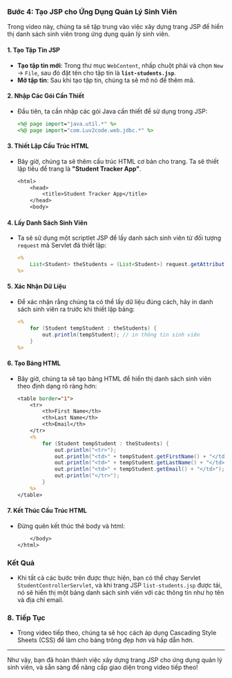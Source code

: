 ### Bước 4: Tạo JSP cho Ứng Dụng Quản Lý Sinh Viên

Trong video này, chúng ta sẽ tập trung vào việc xây dựng trang JSP để hiển thị danh sách sinh viên trong ứng dụng quản lý sinh viên. 

#### 1. Tạo Tập Tin JSP
- **Tạo tập tin mới**: Trong thư mục `WebContent`, nhấp chuột phải và chọn `New` → `File`, sau đó đặt tên cho tập tin là **`list-students.jsp`**.
- **Mở tập tin**: Sau khi tạo tập tin, chúng ta sẽ mở nó để thêm mã.

#### 2. Nhập Các Gói Cần Thiết
- Đầu tiên, ta cần nhập các gói Java cần thiết để sử dụng trong JSP:
  ```jsp
  <%@ page import="java.util.*" %>
  <%@ page import="com.Luv2code.web.jdbc.*" %>
  ```

#### 3. Thiết Lập Cấu Trúc HTML
- Bây giờ, chúng ta sẽ thêm cấu trúc HTML cơ bản cho trang. Ta sẽ thiết lập tiêu đề trang là **"Student Tracker App"**.
  ```jsp
  <html>
      <head>
          <title>Student Tracker App</title>
      </head>
      <body>
  ```

#### 4. Lấy Danh Sách Sinh Viên
- Ta sẽ sử dụng một scriptlet JSP để lấy danh sách sinh viên từ đối tượng `request` mà Servlet đã thiết lập:
  ```jsp
  <%
      List<Student> theStudents = (List<Student>) request.getAttribute("student_list");
  %>
  ```

#### 5. Xác Nhận Dữ Liệu
- Để xác nhận rằng chúng ta có thể lấy dữ liệu đúng cách, hãy in danh sách sinh viên ra trước khi thiết lập bảng:
  ```jsp
  <%
      for (Student tempStudent : theStudents) {
          out.println(tempStudent); // in thông tin sinh viên
      }
  %>
  ```

#### 6. Tạo Bảng HTML
- Bây giờ, chúng ta sẽ tạo bảng HTML để hiển thị danh sách sinh viên theo định dạng rõ ràng hơn:
  ```jsp
  <table border="1">
      <tr>
          <th>First Name</th>
          <th>Last Name</th>
          <th>Email</th>
      </tr>
      <%
          for (Student tempStudent : theStudents) {
              out.println("<tr>");
              out.println("<td>" + tempStudent.getFirstName() + "</td>");
              out.println("<td>" + tempStudent.getLastName() + "</td>");
              out.println("<td>" + tempStudent.getEmail() + "</td>");
              out.println("</tr>");
          }
      %>
  </table>
  ```

#### 7. Kết Thúc Cấu Trúc HTML
- Đừng quên kết thúc thẻ body và html:
  ```jsp
      </body>
  </html>
  ```

### Kết Quả
- Khi tất cả các bước trên được thực hiện, bạn có thể chạy Servlet `StudentControllerServlet`, và khi trang JSP `list-students.jsp` được tải, nó sẽ hiển thị một bảng danh sách sinh viên với các thông tin như họ tên và địa chỉ email.

### 8. Tiếp Tục
- Trong video tiếp theo, chúng ta sẽ học cách áp dụng Cascading Style Sheets (CSS) để làm cho bảng trông đẹp hơn và hấp dẫn hơn. 

---

Như vậy, bạn đã hoàn thành việc xây dựng trang JSP cho ứng dụng quản lý sinh viên, và sẵn sàng để nâng cấp giao diện trong video tiếp theo!
